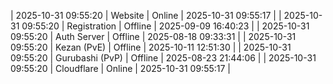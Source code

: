 | 2025-10-31 09:55:20 | Website | Online | 2025-10-31 09:55:17 |
| 2025-10-31 09:55:20 | Registration | Offline | 2025-09-09 16:40:23 |
| 2025-10-31 09:55:20 | Auth Server | Offline | 2025-08-18 09:33:31 |
| 2025-10-31 09:55:20 | Kezan (PvE) | Offline | 2025-10-11 12:51:30 |
| 2025-10-31 09:55:20 | Gurubashi (PvP) | Offline | 2025-08-23 21:44:06 |
| 2025-10-31 09:55:20 | Cloudflare | Online | 2025-10-31 09:55:17 |
